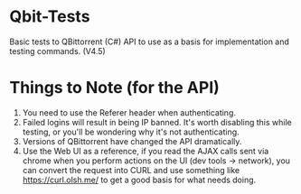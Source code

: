 # Qbit-Tests
Basic tests to QBittorrent (C#) API to use as a basis for implementation and testing commands. (V4.5)

# Things to Note (for the API)
1. You need to use the Referer header when authenticating.
2. Failed logins will result in being IP banned. It's worth disabling this while testing, or you'll be wondering why it's not authenticating.
3. Versions of QBittorrent have changed the API dramatically.
4. Use the Web UI as a reference, if you read the AJAX calls sent via chrome when you perform actions on the UI (dev tools -> network), you can convert the request into CURL and use something like https://curl.olsh.me/ to get a good basis for what needs doing.
